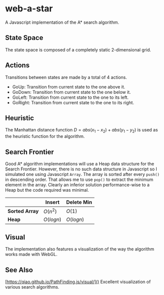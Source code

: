 # web-a-star
  A Javascript implementation of the A* search algorithm.

## State Space
  The state space is composed of a completely static 2-dimensional grid.

## Actions
  Transitions between states are made by a total of 4 actions.
  - GoUp: Transition from current state to the one above it.
  - GoDown: Transition from current state to the one below it.
  - GoLeft: Transition from current state to the one to its left.
  - GoRight: Transition from current state to the one to its right.

## Heuristic
  The Manhattan distance function $D = abs(x_1 - x_2) + abs(y_1 - y_2)$ is used as the heuristic function for the algorithm.

## Search Frontier
  Good A* algorithm implementations will use a Heap data structure for the Search Frontier. However, there is no such data structure in Javascript so I simulated one using Javascript `Array`. The array is sorted after every `push()` in descending order. That allows me to use `pop()` to extract the minimum element in the array. Clearly an inferior solution performance-wise to a Heap but the code required was minimal.

  |              |Insert|Delete Min|
  |--------------|-------------|------|
  |**Sorted Array**|$O(n^2)$|$O(1)$|
  |**Heap**        |$O(logn)$         |$O(logn)$|

## Visual
  The implementation also features a visualization of the way the algorithm works made with WebGL.

## See Also
  [https://qiao.github.io/PathFinding.js/visual/]() Excellent visualization of various search algorithms.